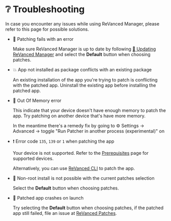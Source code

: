# ❔ Troubleshooting

In case you encounter any issues while using ReVanced Manager, please refer to this page for possible solutions.

- 💉 Patching fails with an error

  Make sure ReVanced Manager is up to date by following [🔄 Updating ReVanced Manager](2_3_updating.md) and select the **Default** button when choosing patches.
  
- 💥 App not installed as package conflicts with an existing package

  An existing installation of the app you're trying to patch is conflicting with the patched app. Uninstall the existing app before installing the patched app.

- 🥛 Out Of Memory error

  This indicate that your device doesn't have enough memory to patch the app. Try patching on another device that's have more memory.

  In the meantime there's a remedy fix by going to ⚙️ Settings -> Advanced -> toggle "Run Patcher in another process (experimental)" on

- ❗️ Error code `135`, `139` or `1` when patching the app

  Your device is not supported. Refer to the [Prerequisites](0_prerequisites.md) page for supported devices.

  Alternatively, you can use [ReVanced CLI](https://github.com/revanced/revanced-cli) to patch the app.

- 🚫 Non-root install is not possible with the current patches selection

  Select the **Default** button when choosing patches.

- 🚨 Patched app crashes on launch

  Try selecting the **Default** button when choosing patches, if the patched app still failed, file an issue at [ReVanced Patches](https://github.com/revanced/revanced-patches).
